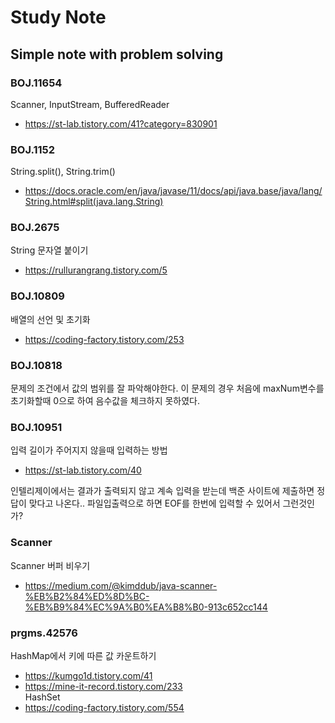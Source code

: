 # Study Note

## Simple note with problem solving

### BOJ.11654
Scanner, InputStream, BufferedReader
- https://st-lab.tistory.com/41?category=830901

### BOJ.1152
String.split(), String.trim()
- https://docs.oracle.com/en/java/javase/11/docs/api/java.base/java/lang/String.html#split(java.lang.String)

### BOJ.2675
String 문자열 붙이기
- https://rullurangrang.tistory.com/5

### BOJ.10809
배열의 선언 및 초기화
- https://coding-factory.tistory.com/253

### BOJ.10818
문제의 조건에서 값의 범위를 잘 파악해야한다. 이 문제의 경우 처음에 maxNum변수를 초기화할때 0으로 하여 음수값을 체크하지 못하였다.

### BOJ.10951
입력 길이가 주어지지 않을때 입력하는 방법
- https://st-lab.tistory.com/40

인텔리제이에서는 결과가 출력되지 않고 계속 입력을 받는데 백준 사이트에 제출하면 정답이 맞다고 나온다.. 
파일입출력으로 하면 EOF를 한번에 입력할 수 있어서 그런것인가?

### Scanner
Scanner 버퍼 비우기
- https://medium.com/@kimddub/java-scanner-%EB%B2%84%ED%8D%BC-%EB%B9%84%EC%9A%B0%EA%B8%B0-913c652cc144

### prgms.42576
HashMap에서 키에 따른 값 카운트하기
- https://kumgo1d.tistory.com/41
- https://mine-it-record.tistory.com/233   
HashSet
- https://coding-factory.tistory.com/554
